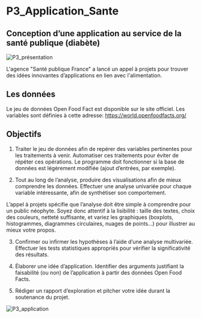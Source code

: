 # P3_Application_Sante
## Conception d’une application au service de la santé publique (diabète) 
![P3_présentation](https://user-images.githubusercontent.com/71134226/117317231-9ea07300-ae89-11eb-813f-dff3dc677451.gif)

L'agence "Santé publique France" a lancé un appel à projets pour trouver des idées innovantes d’applications en lien avec l'alimentation. 

## Les données

Le jeu de données Open Food Fact est disponible sur le site officiel. Les variables sont définies à cette adresse: https://world.openfoodfacts.org/

## Objectifs

1) Traiter le jeu de données afin de repérer des variables pertinentes pour les traitements à venir. 
Automatiser ces traitements pour éviter de répéter ces opérations.
Le programme doit fonctionner si la base de données est légèrement modifiée (ajout d’entrées, par exemple).

2) Tout au long de l’analyse, produire des visualisations afin de mieux comprendre les données. Effectuer une analyse univariée pour chaque variable intéressante, afin de synthétiser son comportement.

L’appel à projets spécifie que l’analyse doit être simple à comprendre pour un public néophyte. Soyez donc attentif à la lisibilité : taille des textes, choix des couleurs, netteté suffisante, et variez les graphiques (boxplots, histogrammes, diagrammes circulaires, nuages de points…) pour illustrer au mieux votre propos.

3) Confirmer ou infirmer les hypothèses  à l’aide d’une analyse multivariée. Effectuer les tests statistiques appropriés pour vérifier la significativité des résultats.

4) Élaborer une idée d’application. Identifier des arguments justifiant la faisabilité (ou non) de l’application à partir des données Open Food Facts.

5) Rédiger un rapport d’exploration et pitcher votre idée durant la soutenance du projet.

![P3_application](https://user-images.githubusercontent.com/71134226/117317295-ac55f880-ae89-11eb-94a9-92c917d965ab.gif)
